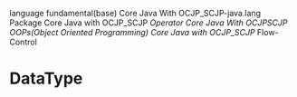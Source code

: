
language fundamental(base)
Core Java With OCJP_SCJP-java.lang Package
Core Java with OCJP_SCJP _Operator
Core Java With OCJPSCJP OOPs(Object Oriented Programming)
Core Java with OCJP_SCJP_ Flow-Control
# DataType
